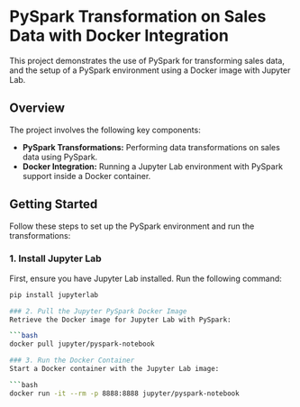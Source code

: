 # PySpark Transformation on Sales Data with Docker Integration

This project demonstrates the use of PySpark for transforming sales data, and the setup of a PySpark environment using a Docker image with Jupyter Lab.

## Overview

The project involves the following key components:
- **PySpark Transformations:** Performing data transformations on sales data using PySpark.
- **Docker Integration:** Running a Jupyter Lab environment with PySpark support inside a Docker container.

## Getting Started

Follow these steps to set up the PySpark environment and run the transformations:

### 1. Install Jupyter Lab

First, ensure you have Jupyter Lab installed. Run the following command:

```bash
pip install jupyterlab

### 2. Pull the Jupyter PySpark Docker Image
Retrieve the Docker image for Jupyter Lab with PySpark:

```bash
docker pull jupyter/pyspark-notebook

### 3. Run the Docker Container
Start a Docker container with the Jupyter Lab image:

```bash
docker run -it --rm -p 8888:8888 jupyter/pyspark-notebook